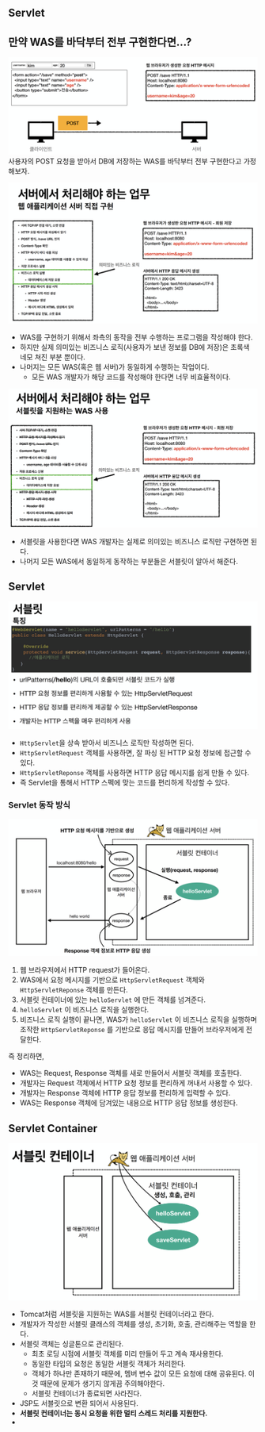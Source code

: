 ## Servlet

## 만약 WAS를 바닥부터 전부 구현한다면...?
![](스크린샷%202022-05-16%20오후%2011.51.40.png)
사용자의 POST 요청을 받아서 DB에 저장하는 WAS를 바닥부터 전부 구현한다고 가정해보자.

![](스크린샷%202022-05-16%20오후%2011.52.40.png)
- WAS를 구현하기 위해서 좌측의 동작을 전부 수행하는 프로그램을 작성해야 한다.
- 하지만 실제 의미있는 비즈니스 로직(사용자가 보낸 정보를 DB에 저장)은 초록색 네모 쳐진 부분 뿐이다.
- 나머지는 모든 WAS(혹은 웹 서버)가 동일하게 수행하는 작업이다.
	- 모든 WAS 개발자가 해당 코드를 작성해야 한다면 너무 비효율적이다.

![](스크린샷%202022-05-16%20오후%2011.55.38.png)
- 서블릿을 사용한다면 WAS 개발자는 실제로 의미있는 비즈니스 로직만 구현하면 된다.
- 나머지 모든 WAS에서 동일하게 동작하는 부분들은 서블릿이 알아서 해준다.


## Servlet
![](스크린샷%202022-05-16%20오후%2011.57.03.png)
- `HttpServlet`을 상속 받아서 비즈니스 로직만 작성하면 된다.
- `HttpServletRequest`  객체를 사용하면, 잘 파싱 된 HTTP 요청 정보에 접근할 수 있다.
- `HttpServletReponse` 객체를 사용하면 HTTP 응답 메시지를 쉽게 만들 수 있다.
- 즉 Servlet을 통해서 HTTP 스펙에 맞는 코드를 편리하게 작성할 수 있다.

### Servlet 동작 방식
![](스크린샷%202022-05-17%20오전%2012.03.06.png)
1. 웹 브라우저에서 HTTP request가 들어온다.
2. WAS에서 요청 메시지를 기반으로 `HttpServletRequest` 객체와 `HttpServletReponse` 객체를 만든다.
3. 서블릿 컨테이너에 있는 `helloServlet` 에 만든 객체를 넘겨준다.
4. `helloServlet` 이 비즈니스 로직을 실행한다.
5. 비즈니스 로직 실행이 끝나면, WAS가 `helloServlet` 이 비즈니스 로직을 실행하며 조작한 `HttpServletReponse` 를 기반으로 응답 메시지를 만들어 브라우저에게 전달한다.

즉 정리하면,
- WAS는 Request, Response 객체를 새로 만들어서 서블릿 객체를 호출한다.
- 개발자는 Request 객체에서 HTTP 요청 정보를 편리하게 꺼내서 사용할 수 있다.
- 개발자는 Response 객체에 HTTP 응답 정보를 편리하게 입력할 수 있다.
- WAS는 Response 객체에 담겨있는 내용으로 HTTP 응답 정보를 생성한다.


## Servlet Container
![](스크린샷%202022-05-17%20오전%2012.07.50.png)
- Tomcat처럼 서블릿을 지원하는 WAS를 서블릿 컨테이너라고 한다.
- 개발자가 작성한 서블릿 클래스의 객체를 생성, 초기화, 호출, 관리해주는 역할을 한다.
- 서블릿 객체는 싱글톤으로 관리된다.
	- 최초 로딩 시점에 서블릿 객체를 미리 만들어 두고 계속 재사용한다.
	- 동일한 타입의 요청은 동일한 서블릿 객체가 처리한다.
	- 객체가 하나만 존재하기 때문에, 멤버 변수 값이 모든 요청에 대해 공유된다. 이 것 때문에 문제가 생기지 않게끔 주의해야한다.
	- 서블릿 컨테이너가 종료되면 사라진다.
- JSP도 서블릿으로 변환 되어서 사용된다.
- **서블릿 컨테이너는 동시 요청을 위한 멀티 스레드 처리를 지원한다.**
- 